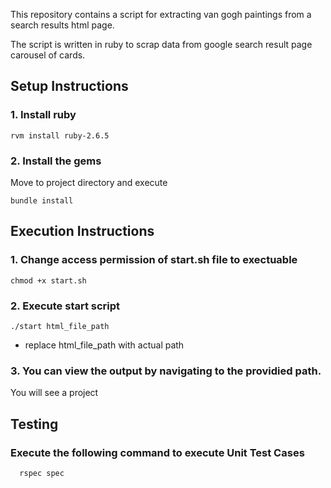 This repository contains a script for extracting van gogh paintings from a search results html page.

The script is written in ruby to scrap data from google search result page carousel of cards. 

## Setup Instructions

### 1. Install ruby
```shell 
rvm install ruby-2.6.5
```

### 2. Install the gems
Move to project directory and execute
```shell
bundle install
```
## Execution Instructions
### 1. Change access permission of start.sh file to exectuable
```shell
chmod +x start.sh
```

### 2. Execute start script
```shell
./start html_file_path
```
* replace html_file_path with actual path 

### 3. You can view the output by navigating to the providied path.
You will see a project 

## Testing
### Execute the following command to execute Unit Test Cases
```
  rspec spec
```
